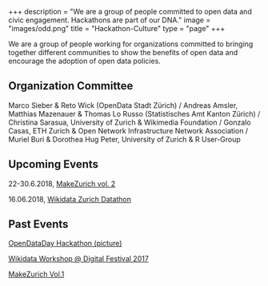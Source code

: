 +++
description = "We are a group of people committed to open data and civic engagement. Hackathons are part of our DNA."
image = "images/odd.png"
title = "Hackathon-Culture"
type = "page"
+++

We are a group of people working for organizations committed to bringing together different communities to show the benefits of open data and encourage the adoption of open data policies.

## Organization Committee

Marco Sieber & Reto Wick (OpenData Stadt Zürich) /
Andreas Amsler, Matthias Mazenauer & Thomas Lo Russo (Statistisches Amt Kanton Zürich) /
Christina Sarasua, University of Zurich  & Wikimedia Foundation /
Gonzalo Casas, ETH Zurich & Open Network Infrastructure Network Association /
Muriel Buri & Dorothea Hug Peter, University of Zurich & R User-Group 

## Upcoming Events

22-30.6.2018, <a href="https://makezurich.ch/">MakeZurich vol. 2</a> 

16.06.2018, <a href="https://www.wikidata.org/wiki/Wikidata:Events/Wikidata_Zurich_Datathon">Wikidata Zurich Datathon</a>

## Past Events

[OpenDataDay Hackathon (picture)](https://www.stadt-zuerich.ch/portal/de/index/ogd/anwendungen/2017/ODD17_Hackathon_Projekte.html)

[Wikidata Workshop @ Digital Festival 2017](https://www.wikidata.org/wiki/Wikidata:Events/Wikidata_Zurich)

[MakeZurich Vol.1](https://makezurich.ch/)

